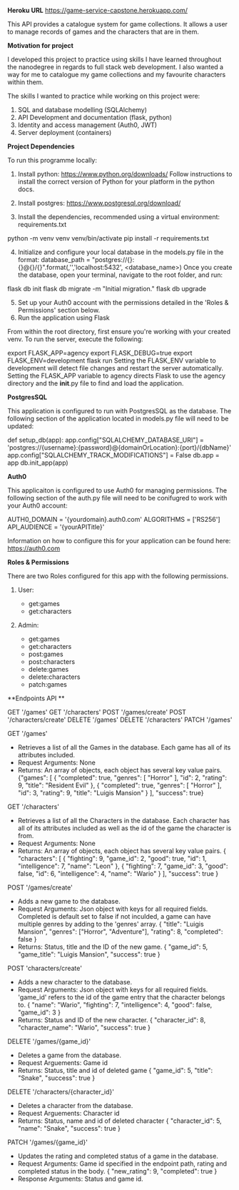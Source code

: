 **Heroku URL**
https://game-service-capstone.herokuapp.com/

This API provides a catalogue system for game collections. It allows a user to manage records of games and the characters that are in them.

**Motivation for project**

I developed this project to practice using skills I have learned throughout the nanodegree in regards to full stack web development. I also wanted a way for me to catalogue my game collections and my favourite characters within them.

The skills I wanted to practice while working on this project were:

1. SQL and database modelling (SQLAlchemy)
2. API Development and documentation (flask, python)
3. Identity and access management (Auth0, JWT)
4. Server deployment (containers)

**Project Dependencies**

To run this programme locally:

1. Install python: https://www.python.org/downloads/
Follow instructions to install the correct version of Python for your platform
in the python docs.


2. Install postgres: https://www.postgresql.org/download/
3. Install the dependencies, recommended using a virtual environment: requirements.txt

python -m venv venv
venv/bin/activate
pip install -r requirements.txt

4. Initialize and configure your local database in the models.py file in the format:
database_path = "postgres://{}:{}@{}/{}".format(<user-name>,'<password>','localhost:5432', <database_name>)
Once you create the database, open your terminal, navigate to the root folder, and run:

flask db init
flask db migrate -m "Initial migration."
flask db upgrade

5. Set up your Auth0 account with the permissions detailed in the 'Roles & Permissions' section below.
6. Run the application using Flask

From within the root directory, first ensure you're working with your created
venv. To run the server, execute the following:

export FLASK_APP=agency
export FLASK_DEBUG=true
export FLASK_ENV=development
flask run
Setting the FLASK_ENV variable to development will detect file changes and
restart the server automatically.
Setting the FLASK_APP variable to agency directs Flask to use
the agency directory and the __init__.py file to find and load the
application.

**PostgresSQL**

This application is configured to run with PostgresSQL as the database. The following section of the application located in models.py file will need to be updated:

def setup_db(app):
    app.config["SQLALCHEMY_DATABASE_URI"] = 'postgres://{username}:{password}@{domainOrLocation}:{port}/{dbName}'
    app.config["SQLALCHEMY_TRACK_MODIFICATIONS"] = False
    db.app = app
    db.init_app(app)

**Auth0**

This applicaiton is configured to use Auth0 for managing permissions. The following section of the auth.py file will need to be conifugred to work with your Auth0 account:

AUTH0_DOMAIN = '{yourdomain}.auth0.com'
ALGORITHMS = ['RS256']
API_AUDIENCE = '{yourAPITitle}'

Information on how to configure this for your application can be found here: https://auth0.com

**Roles & Permissions**

There are two Roles configured for this app with the following permissions. 

1. User:
    - get:games
    - get:characters

2. Admin:
    - get:games
    - get:characters
    - post:games
    - post:characters
    - delete:games
    - delete:characters
    - patch:games


**Endpoints API **

GET '/games'
GET '/characters'
POST '/games/create'
POST '/characters/create'
DELETE '/games'
DELETE '/characters'
PATCH '/games'


GET '/games'
- Retrieves a list of all the Games in the database. Each game has all of its attributes included. 
- Request Arguments: None
- Returns: An array of objects, each object has several key value pairs. 
{"games": [
        {
            "completed": true,
            "genres": [
                "Horror"
            ],
            "id": 2,
            "rating": 9,
            "title": "Resident Evil"
        },
        {
            "completed": true,
            "genres": [
                "Horror"
            ],
            "id": 3,
            "rating": 9,
            "title": "Luigis Mansion"
        }
    ],
    "success": true}


GET '/characters'
- Retrieves a list of all the Characters in the database. Each character has all of its attributes included as well as the id of the game the character is from. 
- Request Arguments: None
- Returns: An array of objects, each object has several key value pairs. 
{
    "characters": [
        {
            "fighting": 9,
            "game_id": 2,
            "good": true,
            "id": 1,
            "intelligence": 7,
            "name": "Leon"
        },
        {
            "fighting": 7,
            "game_id": 3,
            "good": false,
            "id": 6,
            "intelligence": 4,
            "name": "Wario"
        }
    ],
    "success": true
}

POST '/games/create'
- Adds a new game to the database. 
- Request Arguments: Json object with keys for all required fields. Completed is default set to false if not inculded, a game can have multiple genres by adding to the 'genres' array. 
{
"title": "Luigis Mansion", 
"genres": ["Horror", "Adventure"], 
"rating": 8, 
"completed": false
}
- Returns: Status, title and the ID of the new game. 
{
    "game_id": 5,
    "game_title": "Luigis Mansion",
    "success": true
}


POST 'characters/create'
- Adds a new character to the database.
- Request Arguments: Json object with keys for all required fields. 'game_id' refers to the id of the game entry that the character belongs to. 
{
    "name": "Wario",
    "fighting": 7,
    "intelligence": 4,
    "good": false,
    "game_id": 3
}
- Returns: Status and ID of the new character.
{
    "character_id": 8,
    "character_name": "Wario",
    "success": true
}


DELETE '/games/{game_id}'
- Deletes a game from the database.
- Request Arguements: Game id
- Returns: Status, title and id of deleted game
{
    "game_id": 5,
    "title": "Snake",
    "success": true
}

DELETE '/characters/{character_id}'
- Deletes a character from the database.
- Request Arguements: Character id
- Returns: Status, name and id of deleted character
{
    "character_id": 5,
    "name": "Snake",
    "success": true
}

PATCH '/games/{game_id}'
- Updates the rating and completed status of a game in the database. 
- Request Arguments: Game id specified in the endpoint path, rating and completed status in the body. 
{
"new_rating": 9,
"completed": true
}
- Response Arguments: Status and game id. 
